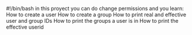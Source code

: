 #!/bin/bash
in this proyect you can do change permissions and you learn:
How to create a user
How to create a group
How to print real and effective user and group IDs
How to print the groups a user is in
How to print the effective userid
